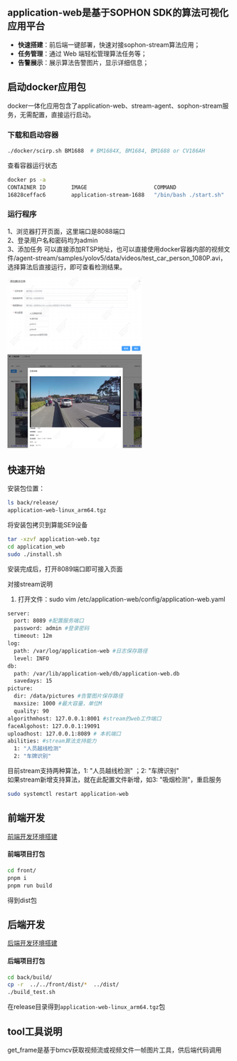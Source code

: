 
## application-web是基于SOPHON SDK的算法可视化应用平台

- **快速搭建**：前后端一键部署，快速对接sophon-stream算法应用；
- **任务管理**：通过 Web 端轻松管理算法任务等；
- **告警展示**：展示算法告警图片，显示详细信息；

## 启动docker应用包

docker一体化应用包含了application-web、stream-agent、sophon-stream服务，无需配置，直接运行启动。

### 下载和启动容器

``` bash
./docker/scirp.sh BM1688  # BM1684X, BM1684, BM1688 or CV186AH
```

查看容器运行状态

``` bash
docker ps -a
CONTAINER ID        IMAGE                     COMMAND                  CREATED             STATUS              PORTS                            NAMES
16828ceffac6        application-stream-1688   "/bin/bash ./start.sh"   6 minutes ago       Up 6 minutes        22/tcp, 0.0.0.0:8088->8089/tcp   nostalgic_curie
```

### 运行程序

1、浏览器打开页面，这里端口是8088端口  
2、登录用户名和密码均为admin  
3、添加任务
可以直接添加RTSP地址，也可以直接使用docker容器内部的视频文件/agent-stream/samples/yolov5/data/videos/test_car_person_1080P.avi，选择算法后直接运行，即可查看检测结果。  

<img src="docker/add.png" alt="Add Image" style="max-width: 60%; height: auto;" />
<img src="docker/alarm.png" alt="Alarm Image" style="max-width: 60%; height: auto;" />

## 快速开始

安装包位置：

``` bash
ls back/release/
application-web-linux_arm64.tgz
```

将安装包拷贝到算能SE9设备

``` bash
tar -xzvf application-web.tgz
cd application_web
sudo ./install.sh
```

安装完成后，打开8089端口即可接入页面

对接stream说明  

1. 打开文件：sudo vim /etc/application-web/config/application-web.yaml

``` bash
server:
  port: 8089 #配置服务端口
  password: admin #登录密码
  timeout: 12m
log:
  path: /var/log/application-web #日志保存路径
  level: INFO
db:
  path: /var/lib/application-web/db/application-web.db
  savedays: 15
picture:
  dir: /data/pictures #告警图片保存路径
  maxsize: 1000 #最大容量，单位M
  quality: 90
algorithmhost: 127.0.0.1:8001 #stream的web工作端口
faceAlgohost: 127.0.0.1:19091
uploadhost: 127.0.0.1:8089 # 本机端口
abilities: #stream算法支持能力
  1: "人员越线检测" 
  2: "车牌识别"
```

目前stream支持两种算法，1: "人员越线检测" ；2: "车牌识别"  
如果stream新增支持算法，就在此配置文件新增，如3: "吸烟检测"，重启服务

```bash
sudo systemctl restart application-web
```

## 前端开发

[前端开发环境搭建](./front/README.md)  

#### 前端项目打包

```bash
cd front/
pnpm i
pnpm run build
```

得到dist包

## 后端开发

[后端开发环境搭建](./back/README.md)  

#### 后端项目打包

```bash
cd back/build/
cp -r  ../../front/dist/*  ../dist/
./build_test.sh
```

在release目录得到`application-web-linux_arm64.tgz`包

## tool工具说明

get_frame是基于bmcv获取视频流或视频文件一帧图片工具，供后端代码调用
